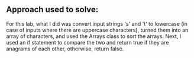 ## Approach used to solve:
For this lab, what I did was convert input strings 's' and 't' to lowercase (in case of inputs where there are uppercase characters), turned them into an array of characters, and used the Arrays class to sort the arrays. Next, I used an if statement to compare the two and return true if they are anagrams of each other, otherwise, return false.
